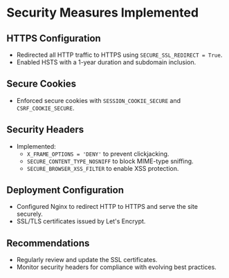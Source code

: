 # Security Measures Implemented

## HTTPS Configuration

- Redirected all HTTP traffic to HTTPS using `SECURE_SSL_REDIRECT = True`.
- Enabled HSTS with a 1-year duration and subdomain inclusion.

## Secure Cookies

- Enforced secure cookies with `SESSION_COOKIE_SECURE` and `CSRF_COOKIE_SECURE`.

## Security Headers

- Implemented:
  - `X_FRAME_OPTIONS = 'DENY'` to prevent clickjacking.
  - `SECURE_CONTENT_TYPE_NOSNIFF` to block MIME-type sniffing.
  - `SECURE_BROWSER_XSS_FILTER` to enable XSS protection.

## Deployment Configuration

- Configured Nginx to redirect HTTP to HTTPS and serve the site securely.
- SSL/TLS certificates issued by Let's Encrypt.

## Recommendations

- Regularly review and update the SSL certificates.
- Monitor security headers for compliance with evolving best practices.
